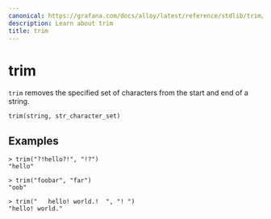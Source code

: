 ```yaml
---
canonical: https://grafana.com/docs/alloy/latest/reference/stdlib/trim/
description: Learn about trim
title: trim
---
```


# trim

`trim` removes the specified set of characters from the start and end of a string.

```alloy
trim(string, str_character_set)
```

## Examples

```alloy
> trim("?!hello?!", "!?")
"hello"

> trim("foobar", "far")
"oob"

> trim("   hello! world.!  ", "! ")
"hello! world."
```
